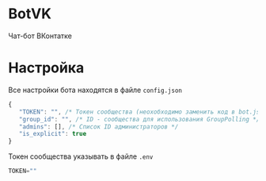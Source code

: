 # BotVK
 Чат-бот ВКонтатке

# Настройка
 Все настройки бота находятся в файле `config.json`

<!-- 10 строка в файле bot.js -->
 ``` js
 {
	"TOKEN": "", /* Токен сообщества (неохобходимо заменить код в bot.js с token: process.env.TOKEN, на token: config.TOKEN)*/
	"group_id": "", /* ID - сообщества для использования GroupPolling */
	"admins": [], /* Список ID администраторов */
	"is_explicit": true
 }
 ```

 Токен сообщества указывать в файле `.env`
 
 ``` js
 TOKEN=""
 
 ```

